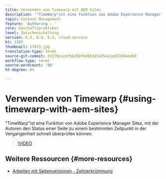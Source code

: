 ```yaml
---
title: Verwenden von Timewarp mit AEM Sites
description: '"TimeWarp"ist eine Funktion von Adobe Experience Manager Sites, mit der Autoren den Status einer Seite zu einem bestimmten Zeitpunkt in der Vergangenheit schnell überprüfen können.'
topic: Content Management
feature: 'Authoring – '
role: Geschäftspraktiker
level: Zwischenschaltung
version: 6.3, 6.4, 6.5, cloud-service
kt: 3307
thumbnail: 17453.jpg
translation-type: tm+mt
source-git-commit: d1578e1c6fb6208f04953454354e1ed23566e450
workflow-type: tm+mt
source-wordcount: '86'
ht-degree: 8%

---
```



# Verwenden von Timewarp {#using-timewarp-with-aem-sites}

&quot;TimeWarp&quot;ist eine Funktion von Adobe Experience Manager Sites, mit der Autoren den Status einer Seite zu einem bestimmten Zeitpunkt in der Vergangenheit schnell überprüfen können.

>[!VIDEO](https://video.tv.adobe.com/v/17453/?quality=12&learn=on)

## Weitere Ressourcen {#more-resources}

* [Arbeiten mit Seitenversionen - Zeitverkrümmung](https://experienceleague.adobe.com/docs/experience-manager-cloud-service/sites/authoring/features/page-versions.html)
